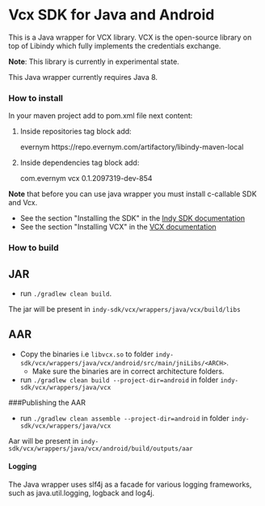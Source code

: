 # Vcx SDK for Java and Android

This is a Java wrapper for VCX library. 
VCX is the open-source library on top of Libindy which fully implements the credentials exchange.

**Note**: This library is currently in experimental state.

This Java wrapper currently requires Java 8.

### How to install
In your maven project add to pom.xml file next content:

1. Inside repositories tag block add:
    

    <repository>
        <id>evernym</id>
        <url>https://repo.evernym.com/artifactory/libindy-maven-local</url>
    </repository>

2. Inside dependencies tag block add:    
    
    
    <dependency>
        <groupId>com.evernym</groupId>
        <artifactId>vcx</artifactId>
        <version>0.1.2097319-dev-854</version>
    </dependency>
     
**Note** that before you can use java wrapper you must install  c-callable SDK and Vcx.  
* See the section "Installing the SDK" in the [Indy SDK documentation](../../../README.md#installing-the-sdk) 
* See the section "Installing VCX" in the [VCX documentation](../../README.md#installing-the-vcx) 

### How to build

## JAR

 - run `./gradlew clean build`. 

The jar will be present in `indy-sdk/vcx/wrappers/java/vcx/build/libs`

## AAR

 - Copy the binaries i.e `libvcx.so` to folder `indy-sdk/vcx/wrappers/java/vcx/android/src/main/jniLibs/<ARCH>`.
    - Make sure the binaries are in correct architecture folders.
 - run `./gradlew clean build --project-dir=android` in folder `indy-sdk/vcx/wrappers/java/vcx`

###Publishing the AAR
- run `./gradlew clean assemble --project-dir=android` in folder `indy-sdk/vcx/wrappers/java/vcx`

Aar will be present in `indy-sdk/vcx/wrappers/java/vcx/android/build/outputs/aar`

#### Logging
The Java wrapper uses slf4j as a facade for various logging frameworks, such as java.util.logging, logback and log4j.
